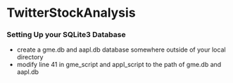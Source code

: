 # TwitterStockAnalysis

### Setting Up your SQLite3 Database

- create a gme.db and aapl.db database somewhere outside of your local directory
- modify line 41 in gme_script and appl_script to the path of gme.db and aapl.db
